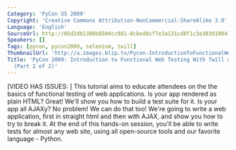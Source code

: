 ```yaml
---
Category: 'PyCon US 2009'
Copyright: 'Creative Commons Attribution-NonCommercial-ShareAlike 3.0'
Language: 'English'
SourceUrl: http://05d2db1380b6504cc981-8cbed8cf7e3a131cd8f1c3e383d10041.r93.cf2.rackcdn.com/pycon-us-2009/177_pycon-2009-introduction-to-functional-web-testing-with-twill-and-selenium-part-2-of-2.mp4
Speakers: []
Tags: [pycon, pycon2009, selenium, twill]
ThumbnailUrl: 'http://a.images.blip.tv/Pycon-IntroductionToFunctionalWebTestingWithTwillSeleniumPart575-241.jpg'
Title: 'PyCon 2009: Introduction to Functional Web Testing With Twill and Selenium
  (Part 2 of 2)'
---
```

  
[VIDEO HAS ISSUES: ] This tutorial aims to educate attendees on the the basics
of functional testing of web applications. Is your app rendered as plain HTML?
Great! We'll show you how to build a test suite for it. Is your app all AJAXy?
No problem! We can do that too! We're going to write a web application, first
in straight html and then with AJAX, and show you how to try to break it. At
the end of this hands-on session, you'll be able to write tests for almost any
web site, using all open-source tools and our favorite language - Python.

